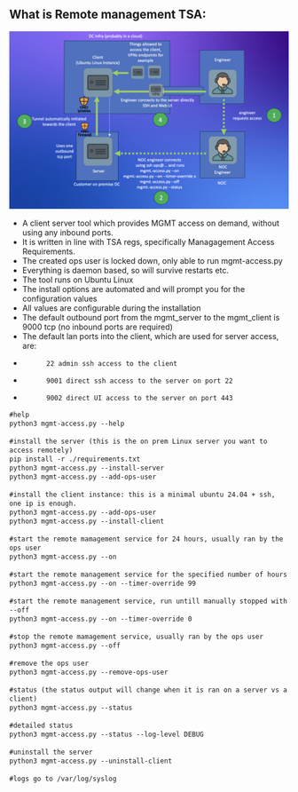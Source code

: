 
## What is Remote management TSA:

![Alt text](images/process.png)


* A client server tool which provides MGMT access on demand, without using any inbound ports. 
* It is written in line with TSA regs, specifically Managagement Access Requirements. 
* The created ops user is locked down, only able to run mgmt-access.py 
* Everything is daemon based, so will survive restarts etc. 
* The tool runs on Ubuntu Linux 
* The install options are automated and will prompt you for the configuration values
* All values are configurable during the installation
* The default outbound port from the mgmt_server to the mgmt_client is 9000 tcp (no inbound ports are required)
* The default lan ports into the client, which are used for server access, are:
*           22 admin ssh access to the client 
*           9001 direct ssh access to the server on port 22 
*           9002 direct UI access to the server on port 443  

```
#help
python3 mgmt-access.py --help

#install the server (this is the on prem Linux server you want to access remotely)
pip install -r ./requirements.txt
python3 mgmt-access.py --install-server
python3 mgmt-access.py --add-ops-user  

#install the client instance: this is a minimal ubuntu 24.04 + ssh, one ip is enough. 
python3 mgmt-access.py --add-ops-user  
python3 mgmt-access.py --install-client

#start the remote mamagement service for 24 hours, usually ran by the ops user
python3 mgmt-access.py --on 

#start the remote management service for the specified number of hours 
python3 mgmt-access.py --on --timer-override 99 

#start the remote management service, run untill manually stopped with --off 
python3 mgmt-access.py --on --timer-override 0 

#stop the remote mamagement service, usually ran by the ops user
python3 mgmt-access.py --off

#remove the ops user
python3 mgmt-access.py --remove-ops-user

#status (the status output will change when it is ran on a server vs a client)
python3 mgmt-access.py --status

#detailed status 
python3 mgmt-access.py --status --log-level DEBUG

#uninstall the server
python3 mgmt-access.py --uninstall-client

#logs go to /var/log/syslog
```

